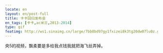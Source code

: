 ```yaml
---
locate: en
layout: en/post-full
title: 卡卡回归发布会
en_tags: [卡卡,ac米兰,2013-2014]
type: gif
featimg: http://ws1.sinaimg.cn/large/7bb8bd97gy1fxizei8k3tg20dw07lu0z.gif
---
```


央5的视频，飘柔要是多给我点钱我就把海飞丝弄掉。
